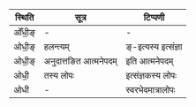 | स्थिति | सूत्र | टिप्पणी |
| ----- | ------- | ------ |
| ओँधी॒ङ् | - | - |
| ओधी॒ङ् | हलन्त्यम् | ङ्-इत्यस्य इत्संज्ञा |
| ओधी॒ङ् | अनुदात्तङित आत्मनेपदम् | इति आत्मनेपदम् |
| ओधी॒ | तस्य लोपः | इत्संज्ञकस्य लोपः |
| ओधी | - | स्वरभेदमात्रालोपः |
